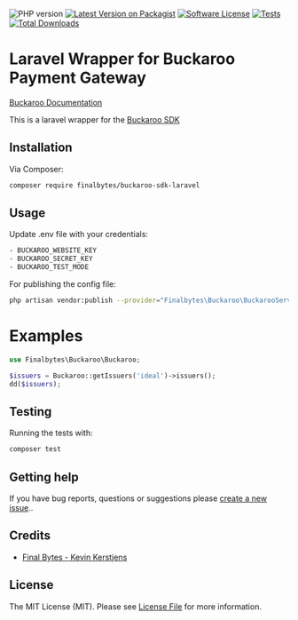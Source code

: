 ![PHP version][ico-php-version]
[![Latest Version on Packagist][ico-version]][link-packagist]
[![Software License][ico-license]](LICENSE.md)
[![Tests][ico-tests]][link-tests]
[![Total Downloads][ico-downloads]][link-downloads]


# Laravel Wrapper for Buckaroo Payment Gateway

[Buckaroo Documentation](https://docs.buckaroo.io/)

This is a laravel wrapper for the [Buckaroo SDK](https://github.com/buckaroo-it/BuckarooSDK_PHP)

## Installation

Via Composer:

``` bash
composer require finalbytes/buckaroo-sdk-laravel
```

## Usage

Update .env file with your credentials:

``` bash
- BUCKAROO_WEBSITE_KEY
- BUCKAROO_SECRET_KEY
- BUCKAROO_TEST_MODE
```

For publishing the config file:

``` bash
php artisan vendor:publish --provider="Finalbytes\Buckaroo\BuckarooServiceProvider"
```

# Examples

``` php
use Finalbytes\Buckaroo\Buckaroo;

$issuers = Buckaroo::getIssuers('ideal')->issuers();
dd($issuers);
```

## Testing

Running the tests with:

``` bash
composer test
``` 

## Getting help

If you have bug reports, questions or suggestions please [create a new issue](https://github.com/finalbytes/buckaroo-sdk-laravel/issues/new/choose)..

## Credits

- [Final Bytes - Kevin Kerstjens][link-author]

## License
The MIT License (MIT). Please see [License File](LICENSE) for more information.

[ico-downloads]: https://img.shields.io/packagist/dt/finalbytes/buckaroo-sdk-laravel.svg?style=flat-square
[ico-license]: https://img.shields.io/badge/license-MIT-brightgreen.svg?style=flat-square
[ico-php-version]: https://img.shields.io/packagist/dependency-v/finalbytes/buckaroo-sdk-laravel/php.svg?style=flat-square
[ico-tests]: https://github.com/finalbytes/buckaroo-sdk-laravel/actions/workflows/tests.yml/badge.svg
[ico-version]: https://img.shields.io/packagist/v/finalbytes/buckaroo-sdk-laravel.svg?style=flat-square
[link-author]: https://github.com/finalbytes
[link-downloads]: https://packagist.org/packages/finalbytes/buckaroo-sdk-laravel
[link-packagist]: https://packagist.org/packages/finalbytes/buckaroo-sdk-laravel
[link-tests]: https://github.com/finalbytes/buckaroo-sdk-laravel/actions/workflows/tests.yml